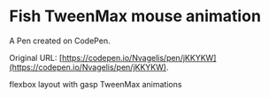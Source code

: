 # Fish TweenMax mouse animation

A Pen created on CodePen.

Original URL: [https://codepen.io/Nvagelis/pen/jKKYKW](https://codepen.io/Nvagelis/pen/jKKYKW).

flexbox layout with gasp TweenMax animations